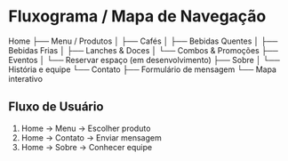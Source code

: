 # Fluxograma / Mapa de Navegação

Home
├── Menu / Produtos
│    ├── Cafés
│    ├── Bebidas Quentes
│    ├── Bebidas Frias
│    ├── Lanches & Doces
│    └── Combos & Promoções
├── Eventos
│    └── Reservar espaço (em desenvolvimento)
├── Sobre
│    └── História e equipe
└── Contato
     ├── Formulário de mensagem
     └── Mapa interativo

## Fluxo de Usuário
1. Home → Menu → Escolher produto
2. Home → Contato → Enviar mensagem
3. Home → Sobre → Conhecer equipe
